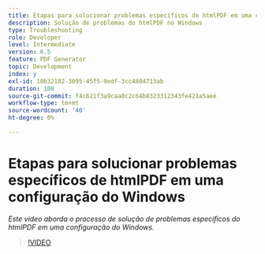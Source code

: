 ```yaml
---
title: Etapas para solucionar problemas específicos de htmlPDF em uma configuração do Windows
description: Solução de problemas do htmlPDF no Windows
type: Troubleshooting
role: Developer
level: Intermediate
version: 6.5
feature: PDF Generator
topic: Development
index: y
exl-id: 10b32182-3095-45f5-9edf-3cc4804713ab
duration: 108
source-git-commit: f4c621f3a9caa8c2c64b8323312343fe421a5aee
workflow-type: tm+mt
source-wordcount: '40'
ht-degree: 0%

---
```


# Etapas para solucionar problemas específicos de htmlPDF em uma configuração do Windows

*Este vídeo aborda o processo de solução de problemas específicos do htmlPDF em uma configuração do Windows.*

>[!VIDEO](https://video.tv.adobe.com/v/335545?quality=12&learn=on)
